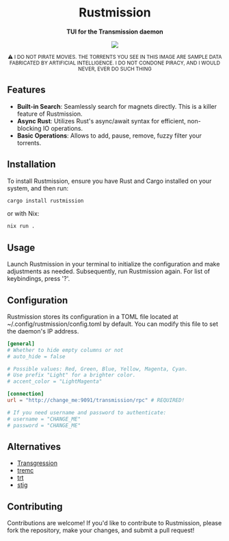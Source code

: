<div align="center">
    <h1><strong>Rustmission</strong></h1>
    <p>
	    <strong>TUI for the Transmission daemon</strong>
    </p>
    <img src="https://codeberg.org/micielski/rustmission/raw/branch/main/imgs/preview.png" />
    <p>
        <small>⚠️ I DO NOT PIRATE MOVIES. THE TORRENTS YOU SEE IN THIS IMAGE ARE SAMPLE DATA FABRICATED BY ARTIFICIAL INTELLIGENCE. I DO NOT CONDONE PIRACY, AND I WOULD NEVER, EVER DO SUCH THING</small>
    </p>
</div>

## Features

- **Built-in Search**: Seamlessly search for magnets directly. This is a killer feature of Rustmission.
- **Async Rust**: Utilizes Rust's async/await syntax for efficient, non-blocking IO operations.
- **Basic Operations**: Allows to add, pause, remove, fuzzy filter your torrents.

## Installation

To install Rustmission, ensure you have Rust and Cargo installed on your system, and then run:

```bash
cargo install rustmission
```

or with Nix:

```bash
nix run .
```

## Usage

Launch Rustmission in your terminal to initialize the configuration and make adjustments as needed. Subsequently, run Rustmission again. For list of keybindings, press '?'.

## Configuration

Rustmission stores its configuration in a TOML file located at ~/.config/rustmission/config.toml by default. You can modify this file to
set the daemon's IP address.

```toml
[general]
# Whether to hide empty columns or not
# auto_hide = false

# Possible values: Red, Green, Blue, Yellow, Magenta, Cyan.
# Use prefix "Light" for a brighter color.
# accent_color = "LightMagenta"

[connection]
url = "http://change_me:9091/transmission/rpc" # REQUIRED!

# If you need username and password to authenticate:
# username = "CHANGE_ME"
# password = "CHANGE_ME"
```

## Alternatives
- [Transgression](https://github.com/PanAeon/transg-tui)
- [tremc](https://github.com/tremc/tremc)
- [trt](https://github.com/murtaza-u/transmission-remote-tui)
- [stig](https://github.com/rndusr/stig)

## Contributing

Contributions are welcome! If you'd like to contribute to Rustmission, please fork the repository, make your changes, and submit a pull request!
